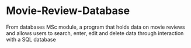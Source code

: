# Movie-Review-Database
From databases MSc module, a program that holds data on movie reviews and allows users to search, enter, edit and delete data through interaction with a SQL database 
